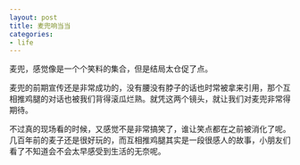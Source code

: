 ```yaml
---
layout: post
title: 麦兜响当当
categories:
- life
---
```

麦兜，感觉像是一个个笑料的集合，但是结局太仓促了点。

麦兜的前期宣传还是非常成功的，没有腰没有脖子的话也时常被拿来引用，那个互相推鸡腿的对话也被我们背得滚瓜烂熟。就凭这两个镜头，就让我们对麦兜非常得期待。

不过真的现场看的时候，又感觉不是非常搞笑了，谁让笑点都在之前被消化了呢。几百年前的麦子还是很好玩的，而互相推鸡腿其实是一段很感人的故事，小朋友们看了不知道会不会太早感受到生活的无奈呢。

